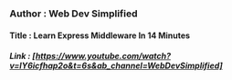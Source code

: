 ### Author : Web Dev Simplified

#### Title : Learn Express Middleware In 14 Minutes

##### Link : [https://www.youtube.com/watch?v=lY6icfhap2o&t=6s&ab_channel=WebDevSimplified]
